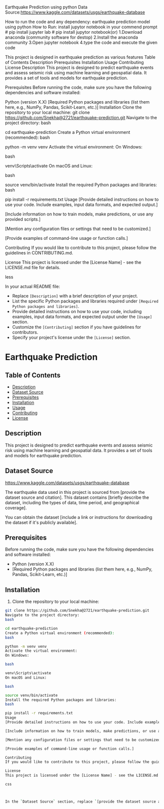 Earthquake Prediction using python
Data Source:https://www.kaggle.com/datasets/usgs/earthquake-database

How to run the code and any dependency:
 earthquake prediction model using python
How to Run:
install jupytor notebook in your commend prompt # pip install jupyter lab # pip install jupytor notebook(or) 1.Download anaconda (community software for destop) 2.Install the anaconda community 3.Open jupyter notebook 4.type the code and execute the given code

This project is designed in earthquake prediction as various features
Table of Contents
Description
Prerequisites
Installation
Usage
Contributing
License
Description
This project is designed to predict earthquake events and assess seismic risk using machine learning and geospatial data. It provides a set of tools and models for earthquake prediction.

Prerequisites
Before running the code, make sure you have the following dependencies and software installed:

Python (version X.X)
[Required Python packages and libraries (list them here, e.g., NumPy, Pandas, Scikit-Learn, etc.)]
Installation
Clone the repository to your local machine:
git clone https://github.com/Snekha@2721/earthquake-prediction.git
Navigate to the project directory:
bash

cd earthquake-prediction
Create a Python virtual environment (recommended):
bash

python -m venv venv
Activate the virtual environment:
On Windows:

bash

venv\Scripts\activate
On macOS and Linux:

bash

source venv/bin/activate
Install the required Python packages and libraries:
bash

pip install -r requirements.txt
Usage
[Provide detailed instructions on how to use your code. Include examples, input data formats, and expected output.]

[Include information on how to train models, make predictions, or use any provided scripts.]

[Mention any configuration files or settings that need to be customized.]

[Provide examples of command-line usage or function calls.]

Contributing
If you would like to contribute to this project, please follow the guidelines in CONTRIBUTING.md.

License
This project is licensed under the [License Name] - see the LICENSE.md file for details.

less


In your actual README file:

- Replace `[Description]` with a brief description of your project.
- List the specific Python packages and libraries required under `[Required Python packages and libraries]`.
- Provide detailed instructions on how to use your code, including examples, input data formats, and expected output under the `[Usage]` section.
- Customize the `[Contributing]` section if you have guidelines for contributors.
- Specify your project's license under the `[License]` section.

# Earthquake Prediction

## Table of Contents

- [Description](#description)
- [Dataset Source](#dataset-source)
- [Prerequisites](#prerequisites)
- [Installation](#installation)
- [Usage](#usage)
- [Contributing](#contributing)
- [License](#license)

## Description

This project is designed to predict earthquake events and assess seismic risk using machine learning and geospatial data. It provides a set of tools and models for earthquake prediction.

## Dataset Source
   https://www.kaggle.com/datasets/usgs/earthquake-database

The earthquake data used in this project is sourced from [provide the dataset source and citation]. This dataset contains [briefly describe the dataset, including the types of data, time period, and geographical coverage]. 

You can obtain the dataset [include a link or instructions for downloading the dataset if it's publicly available].

## Prerequisites

Before running the code, make sure you have the following dependencies and software installed:

- Python (version X.X)
- [Required Python packages and libraries (list them here, e.g., NumPy, Pandas, Scikit-Learn, etc.)]

## Installation

1. Clone the repository to your local machine:

```bash
git clone https://github.com/Snekha@2721/earthquake-prediction.git
Navigate to the project directory:
bash

cd earthquake-prediction
Create a Python virtual environment (recommended):
bash

python -m venv venv
Activate the virtual environment:
On Windows:

bash

venv\Scripts\activate
On macOS and Linux:

bash

source venv/bin/activate
Install the required Python packages and libraries:
bash

pip install -r requirements.txt
Usage
[Provide detailed instructions on how to use your code. Include examples, input data formats, and expected output.]

[Include information on how to train models, make predictions, or use any provided scripts.]

[Mention any configuration files or settings that need to be customized.]

[Provide examples of command-line usage or function calls.]

Contributing
If you would like to contribute to this project, please follow the guidelines in CONTRIBUTING.md.

License
This project is licensed under the [License Name] - see the LICENSE.md file for details.

css



In the `Dataset Source` section, replace `[provide the dataset source and citation]` with the actual source of the earthquake dataset, and provide a brief description of the dataset in `[briefly describe the dataset, including the types of data, time period, and geographical coverage]`. Additionally, include instructions or a link for users to obtain the dataset if it's publicly available.

